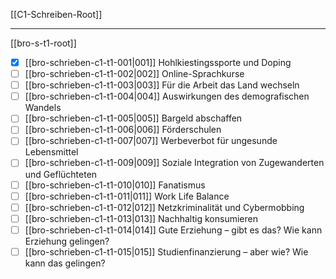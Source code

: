 [[C1-Schreiben-Root]]

---
[[bro-s-t1-root]]
- [x] [[bro-schrieben-c1-t1-001|001]] Hohlkiestingssporte und Doping
- [ ] [[bro-schrieben-c1-t1-002|002]] Online-Sprachkurse
- [ ] [[bro-schrieben-c1-t1-003|003]] Für die Arbeit das Land wechseln
- [ ] [[bro-schrieben-c1-t1-004|004]] Auswirkungen des demografischen Wandels
- [ ] [[bro-schrieben-c1-t1-005|005]] Bargeld abschaffen
- [ ] [[bro-schrieben-c1-t1-006|006]] Förderschulen
- [ ] [[bro-schrieben-c1-t1-007|007]] Werbeverbot für ungesunde Lebensmittel
- [ ] [[bro-schrieben-c1-t1-009|009]] Soziale Integration von Zugewanderten und Geflüchteten 
- [ ] [[bro-schrieben-c1-t1-010|010]] Fanatismus
- [ ] [[bro-schrieben-c1-t1-011|011]] Work Life Balance
- [ ] [[bro-schrieben-c1-t1-012|012]] Netzkriminalität und Cybermobbing
- [ ] [[bro-schrieben-c1-t1-013|013]] Nachhaltig konsumieren
- [ ] [[bro-schrieben-c1-t1-014|014]] Gute Erziehung – gibt es das? Wie kann Erziehung gelingen?
- [ ] [[bro-schrieben-c1-t1-015|015]] Studienfinanzierung – aber wie? Wie kann das gelingen?
